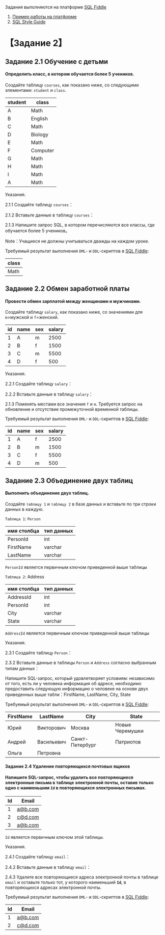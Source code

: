 Задания выполняются на платформе [SQL Fiddle](http://www.sqlfiddle.com/) 

1. [Пример работы на платформе](http://www.sqlfiddle.com/#!9/a6c585/1)
2. [SQL Style Guide](https://www.sqlstyle.guide/)



# 【Задание 2】

## Задание 2.1 Обучение с детьми

#### Определить класс, в котором обучается более 5 учеников.

Создайте таблицу `courses`, как показано ниже, со следующими элементами: `student` и `class`.

| student | class      |
|---------|------------|
| A       | Math       |
| B       | English    |
| C       | Math       |
| D       | Biology    |
| E       | Math       |
| F       | Computer   |
| G       | Math       |
| H       | Math       |
| I       | Math       |
| A       | Math       |

Указания.

2.1.1 Создайте таблицу `courses`：

2.1.2 Вставьте данные в таблицу `courses`：


2.1.3 Напишите запрос SQL, в котором перечисляются все классы, где обучается более 5 учеников。

Note：Учащиеся не должны учитываться дважды на каждом уроке.

Требуемый результат выполнения `DML`-  и `DDL`-скриптов в [SQL Fiddle](http://www.sqlfiddle.com/):

| class   |
|---------|
| Math    |



## Задание 2.2 Обмен заработной платы

#### Провести обмен зарплатой между женщинами и мужчинами.

Создайте таблицу `salary`, как показано ниже, со значениями для `m`=мужской и `f`=женский.

|id	|name	|sex	|salary|
|-----|-----------|-----------|----------|
|1 	|A   	|m   |	2500  |
|2 |	B   |	f   |	1500   |
|3 	|C   |	m   |	5500   |
|4 |	D   |	f   	|500   |


Указания.

2.2.1 Создайте таблицу `salary`：

2.2.2 Вставьте данные в таблицу `salary`：

2.1.3 Поменять местами все значения `f` и `m`. Требуется запрос на обновление и отсутствие промежуточной временной таблицы.

Требуемый результат выполнения `DML`-  и `DDL`-скриптов в [SQL Fiddle](http://www.sqlfiddle.com/):

|id	|name	|sex|	salary|
|------|-----------|--------|--------------|
|1 	|A   |	f  |	2500   |
|2 	|B   |	m   |	1500   |
|3 |	C   |	f   |	5500   |
|4 |	D   |	m   |	500   |





## Задание 2.3 Объединение двух таблиц

#### Выполнить объединение двух таблиц.


Создайте `таблицу 1` и `таблицу 2` в базе данных и вставьте по три строки данных в каждую.

`Таблица 1`: `Person`

| имя столбца | тип данных |
|-------------|---------|
| PersonId | int |
| FirstName | varchar |
| LastName | varchar |

`PersonId` является первичным ключом приведенной выше таблицы

`Таблица 2`: Address

| имя столбца | тип данных |
|------------|---------|
| AddressId | int |
| PersonId | int |
| City | varchar |
| State | varchar |

`AddressId` является первичным ключом приведенной выше таблицы


Указания.

2.3.1 Создайте таблицу `Person`：


2.3.2 Вставьте данные в таблицы `Person` и `Address` согласно выбранным типам данных：

Напишите SQL-запрос, который удовлетворяет условиям: независимо от того, есть ли у человека информация об адресе, необходимо предоставить следующую информацию о человеке на основе двух приведенных выше табли：FirstName, LastName, City, State

Требуемый результат выполнения `DML`-  и `DDL`-скриптов в [SQL Fiddle](http://www.sqlfiddle.com/):

|FirstName	|LastName	|City|	State|
|------|-----------|--------|--------------|
|Юрий 	|Викторович   |	Москва |	Новые Черемушки |
|Андрей 	|Васильевич   |	Санкт-Петербург |	Патриотов |
|Ольга |	Петровна |	   |	   |



#### Задание 2.4 Удаление повторяющихся почтовых ящиков

#### Напишите SQL-запрос, чтобы удалить все повторяющиеся электронные письма в таблице электронной почты, оставив только одно с наименьшим **`Id`** в повторяющихся электронных письмах.

| Id | Email |
|----|---------|
| 1 | a@b.com |
| 2 | c@d.com |
| 3 | a@b.com |

`Id` является первичным ключом этой таблицы.


Указания.

2.4.1 Создайте таблицу `email`：


2.4.2 Вставьте данные в таблицу `email`：


2.4.3 Удалите все повторяющиеся адреса электронной почты в таблице `email` и оставьте только тот, у которого наименьший **`Id`**, в повторяющихся адресах электронной почты.

Требуемый результат выполнения `DML`-  и `DDL`-скриптов в [SQL Fiddle](http://www.sqlfiddle.com/):

| Id | Email |
|----|------------------|
| 1 | a@b.com |
| 2 | c@d.com |